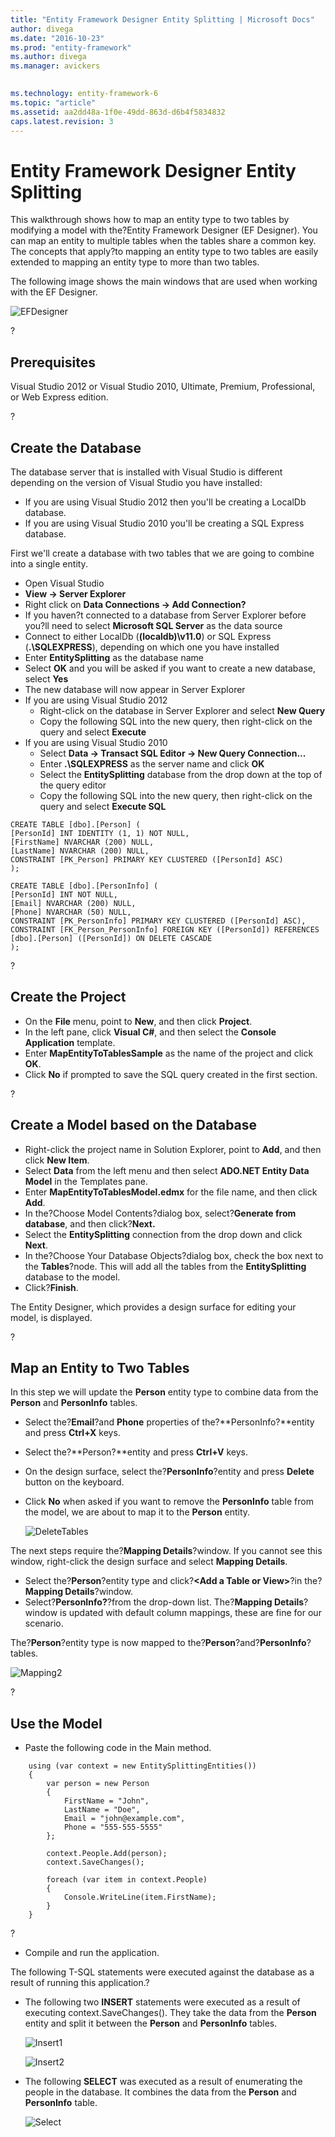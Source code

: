 ```yaml
---
title: "Entity Framework Designer Entity Splitting | Microsoft Docs"
author: divega
ms.date: "2016-10-23"
ms.prod: "entity-framework"
ms.author: divega
ms.manager: avickers
 

ms.technology: entity-framework-6
ms.topic: "article"
ms.assetid: aa2dd48a-1f0e-49dd-863d-d6b4f5834832
caps.latest.revision: 3
---
```

# Entity Framework Designer Entity Splitting
This walkthrough shows how to map an entity type to two tables by modifying a model with the?Entity Framework Designer (EF Designer). You can map an entity to multiple tables when the tables share a common key. The concepts that apply?to mapping an entity type to two tables are easily extended to mapping an entity type to more than two tables.

The following image shows the main windows that are used when working with the EF Designer.

![EFDesigner](../ef6/media/efdesigner.png)

?

## Prerequisites

Visual Studio 2012 or Visual Studio 2010, Ultimate, Premium, Professional, or Web Express edition.

?

## Create the Database

The database server that is installed with Visual Studio is different depending on the version of Visual Studio you have installed:

-   If you are using Visual Studio 2012 then you'll be creating a LocalDb database.
-   If you are using Visual Studio 2010 you'll be creating a SQL Express database.

First we'll create a database with two tables that we are going to combine into a single entity.

-   Open Visual Studio
-   **View -&gt; Server Explorer**
-   Right click on **Data Connections -&gt; Add Connection?**
-   If you haven?t connected to a database from Server Explorer before you?ll need to select **Microsoft SQL Server** as the data source
-   Connect to either LocalDb (**(localdb)\\v11.0**) or SQL Express (**.\\SQLEXPRESS**), depending on which one you have installed
-   Enter **EntitySplitting** as the database name
-   Select **OK** and you will be asked if you want to create a new database, select **Yes**
-   The new database will now appear in Server Explorer
-   If you are using Visual Studio 2012
    -   Right-click on the database in Server Explorer and select **New Query**
    -   Copy the following SQL into the new query, then right-click on the query and select **Execute**
-   If you are using Visual Studio 2010
    -   Select **Data -&gt; Transact SQL Editor -&gt; New Query Connection...**
    -   Enter **.\\SQLEXPRESS** as the server name and click **OK**
    -   Select the **EntitySplitting** database from the drop down at the top of the query editor
    -   Copy the following SQL into the new query, then right-click on the query and select **Execute SQL**

```
CREATE TABLE [dbo].[Person] (
[PersonId] INT IDENTITY (1, 1) NOT NULL,
[FirstName] NVARCHAR (200) NULL,
[LastName] NVARCHAR (200) NULL,
CONSTRAINT [PK_Person] PRIMARY KEY CLUSTERED ([PersonId] ASC)
);

CREATE TABLE [dbo].[PersonInfo] (
[PersonId] INT NOT NULL,
[Email] NVARCHAR (200) NULL,
[Phone] NVARCHAR (50) NULL,
CONSTRAINT [PK_PersonInfo] PRIMARY KEY CLUSTERED ([PersonId] ASC),
CONSTRAINT [FK_Person_PersonInfo] FOREIGN KEY ([PersonId]) REFERENCES [dbo].[Person] ([PersonId]) ON DELETE CASCADE
);
```

?

## Create the Project

-   On the **File** menu, point to **New**, and then click **Project**.
-   In the left pane, click **Visual C\#**, and then select the **Console Application** template.
-   Enter **MapEntityToTablesSample** as the name of the project and click **OK**.
-   Click **No** if prompted to save the SQL query created in the first section.

?

## Create a Model based on the Database

-   Right-click the project name in Solution Explorer, point to **Add**, and then click **New Item**.
-   Select **Data** from the left menu and then select **ADO.NET Entity Data Model** in the Templates pane.
-   Enter **MapEntityToTablesModel.edmx** for the file name, and then click **Add**.
-   In the?Choose Model Contents?dialog box, select?**Generate from database**, and then click?**Next.**
-   Select the **EntitySplitting** connection from the drop down and click **Next**.
-   In the?Choose Your Database Objects?dialog box, check the box next to the **Tables**?node.
    This will add all the tables from the **EntitySplitting** database to the model.
-   Click?**Finish**.

The Entity Designer, which provides a design surface for editing your model, is displayed.

?

## Map an Entity to Two Tables

In this step we will update the **Person** entity type to combine data from the **Person** and **PersonInfo** tables.

-   Select the?**Email**?and **Phone** properties of the?**PersonInfo?**entity and press **Ctrl+X** keys.
-   Select the?**Person?**entity and press **Ctrl+V** keys.
-   On the design surface, select the?**PersonInfo**?entity and press **Delete** button on the keyboard.
-   Click **No** when asked if you want to remove the **PersonInfo** table from the model, we are about to map it to the **Person** entity.
    
    ![DeleteTables](../ef6/media/deletetables.png)

The next steps require the?**Mapping Details**?window. If you cannot see this window, right-click the design surface and select **Mapping Details**.

-   Select the?**Person**?entity type and click?**&lt;Add a Table or View&gt;**?in the?**Mapping Details**?window.
-   Select?**PersonInfo?**?from the drop-down list.
    The?**Mapping Details**?window is updated with default column mappings, these are fine for our scenario.

The?**Person**?entity type is now mapped to the?**Person**?and?**PersonInfo**?tables.

![Mapping2](../ef6/media/mapping2.png)

?

## Use the Model

-   Paste the following code in the Main method.

```
    using (var context = new EntitySplittingEntities())
    {
        var person = new Person
        {
            FirstName = "John",
            LastName = "Doe",
            Email = "john@example.com",
            Phone = "555-555-5555"
        };

        context.People.Add(person);
        context.SaveChanges();

        foreach (var item in context.People)
        {
            Console.WriteLine(item.FirstName);
        }
    }
```

?

-   Compile and run the application.

The following T-SQL statements were executed against the database as a result of running this application.?

-   The following two **INSERT** statements were executed as a result of executing context.SaveChanges(). They take the data from the **Person** entity and split it between the **Person** and **PersonInfo** tables.
    
    ![Insert1](../ef6/media/insert1.png)
    
    ![Insert2](../ef6/media/insert2.png)
-   The following **SELECT** was executed as a result of enumerating the people in the database. It combines the data from the **Person** and **PersonInfo** table.
    
    ![Select](../ef6/media/select.png)
